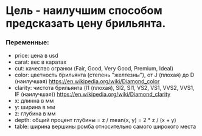 
# Цель - наилучшим способом предсказать цену брильянта.

### Переменные:
- price: цена в usd
- carat: вeс в каратах
- cut: качество огранки (Fair, Good, Very Good, Premium, Ideal)
- color: цветность брильянта (степень "желтезны"), от J (плохая) до D (наилучшая) https://en.wikipedia.org/wiki/Diamond_color
- clarity: чистота брильянта (I1 (плохая), SI2, SI1, VS2, VS1, VVS2, VVS1, IF (наилучшая)) https://en.wikipedia.org/wiki/Diamond_clarity
- x: длинна в мм
- y: ширина в мм
- z: глубина в мм
- depth: общий процент глубины = z / mean(x, y) = 2 * z / (x + y)
- table: ширина вершины ромба относительно самого широкого места
